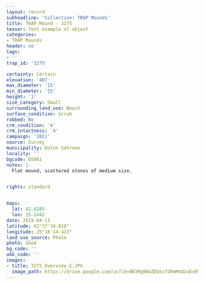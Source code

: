 ```yaml
---
layout: record
subheadline: 'Collection: TRAP Mounds'
title: TRAP Mound - 3275
teaser: Test example of object
categories:
- TRAP Mounds
header: no
tags:
- ''
trap_id: '3275'

certainty: Certain
elevation: '407'
max_diameter: '15'
min_diameter: '15'
height: '1'
size_category: Small
surrounding_land_use: Beach
surface_condition: Scrub
robbed: No
crm_condition: '4'
crm_intactness: '4'
campaign: '2011'
source: Survey
municipality: Dolno Sahrane
locality: ''
bgcode: DS001
notes: |-
  Flat mound, scattered stones of medium size.


rights: standard


maps:
  lat: 42.6285
  lon: 25.2442
date: 2018-04-11
latitude: 42°37'34.018"
longitude: 25°16'14.423"
land_use_source: Photo
photo: Good
bg_code: ''
akb_code: ''
images:
- title: 3275_Overview_E.JPG
  image_path: https://drive.google.com/uc?id=0B3Rg88wZDQscY3RmMmQzaEx0TVU
---
```

